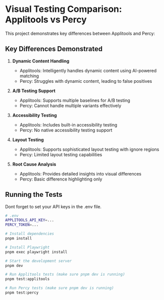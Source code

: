 # Visual Testing Comparison: Applitools vs Percy

This project demonstrates key differences between Applitools and Percy:

## Key Differences Demonstrated

1. **Dynamic Content Handling**

   - Applitools: Intelligently handles dynamic content using AI-powered matching
   - Percy: Struggles with dynamic content, leading to false positives

2. **A/B Testing Support**

   - Applitools: Supports multiple baselines for A/B testing
   - Percy: Cannot handle multiple variants effectively

3. **Accessibility Testing**

   - Applitools: Includes built-in accessibility testing
   - Percy: No native accessibility testing support

4. **Layout Testing**

   - Applitools: Supports sophisticated layout testing with ignore regions
   - Percy: Limited layout testing capabilities

5. **Root Cause Analysis**
   - Applitools: Provides detailed insights into visual differences
   - Percy: Basic difference highlighting only

## Running the Tests

Dont forget to set your API keys in the .env file.

```bash
# .env
APPLITOOLS_API_KEY=...
PERCY_TOKEN=...
```

```bash
# Install dependencies
pnpm install

# Install Playwright
pnpm exec playwright install

# Start the development server
pnpm dev

# Run Applitools tests (make sure pnpm dev is running)
pnpm test:applitools

# Run Percy tests (make sure pnpm dev is running)
pnpm test:percy
```
